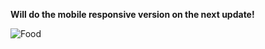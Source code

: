**Will do the mobile responsive version on the next update!**


![Food](https://github.com/devJennyy/ecommerce/assets/135243946/1dad71c7-12e3-4444-8f02-af64dd5d7052)
